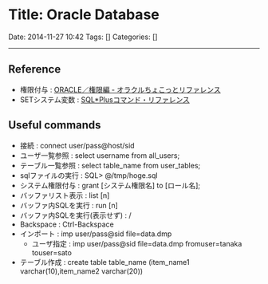 # Title: Oracle Database

Date: 2014-11-27 10:42
Tags: []
Categories: []

---

## Reference

- 権限付与 :
    [ORACLE／権限編 - オラクルちょこっとリファレンス](http://luna.gonna.jp/oracle/ora_auth.html)
- SETシステム変数 :
    [SQL*Plusコマンド・リファレンス](http://otndnld.oracle.co.jp/document/products/oracle10g/102/doc_cd/server.102/B19277-01/ch12.html#39458)

## Useful commands

- 接続 :
        connect user/pass@host/sid
- ユーザ一覧参照 :
        select username from all_users;
- テーブル一覧参照 :
        select table_name from user_tables;
- sqlファイルの実行 :
        SQL> @/tmp/hoge.sql
- システム権限付与 :
        grant [システム権限名] to [ロール名];
- バッファリスト表示 :
        list [n]
- バッファ内SQLを実行 :
        run [n]
- バッファ内SQLを実行(表示せず) :
        /
- Backspace :
        Ctrl-Backspace
- インポート :
        imp user/pass@sid file=data.dmp
    - ユーザ指定 :
            imp user/pass@sid file=data.dmp fromuser=tanaka touser=sato
- テーブル作成 :
        create table table_name (item_name1 varchar(10),item_name2 varchar(20))

